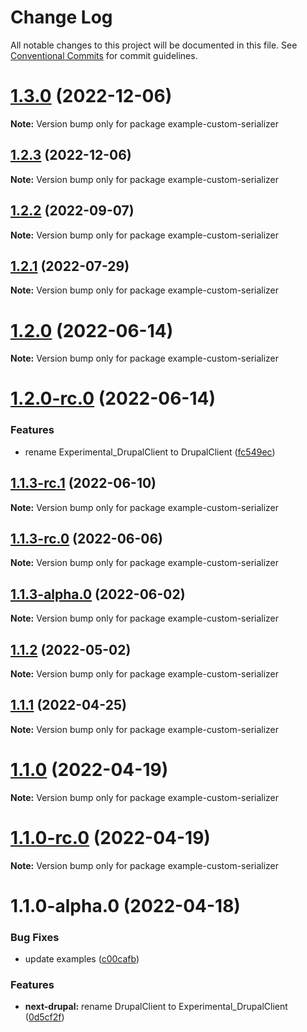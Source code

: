# Change Log

All notable changes to this project will be documented in this file.
See [Conventional Commits](https://conventionalcommits.org) for commit guidelines.

# [1.3.0](https://github.com/chapter-three/next-drupal/compare/example-custom-serializer@1.2.3...example-custom-serializer@1.3.0) (2022-12-06)

**Note:** Version bump only for package example-custom-serializer





## [1.2.3](https://github.com/chapter-three/next-drupal/compare/example-custom-serializer@1.2.2...example-custom-serializer@1.2.3) (2022-12-06)

**Note:** Version bump only for package example-custom-serializer





## [1.2.2](https://github.com/chapter-three/next-drupal/compare/example-custom-serializer@1.2.1...example-custom-serializer@1.2.2) (2022-09-07)

**Note:** Version bump only for package example-custom-serializer





## [1.2.1](https://github.com/chapter-three/next-drupal/compare/example-custom-serializer@1.2.0...example-custom-serializer@1.2.1) (2022-07-29)

**Note:** Version bump only for package example-custom-serializer





# [1.2.0](https://github.com/chapter-three/next-drupal/compare/example-custom-serializer@1.2.0-rc.0...example-custom-serializer@1.2.0) (2022-06-14)

**Note:** Version bump only for package example-custom-serializer





# [1.2.0-rc.0](https://github.com/chapter-three/next-drupal/compare/example-custom-serializer@1.1.3-rc.1...example-custom-serializer@1.2.0-rc.0) (2022-06-14)


### Features

* rename Experimental_DrupalClient to DrupalClient ([fc549ec](https://github.com/chapter-three/next-drupal/commit/fc549ecab94a5a1e67f38b4e951351365adbb1f5))





## [1.1.3-rc.1](https://github.com/chapter-three/next-drupal/compare/example-custom-serializer@1.1.3-rc.0...example-custom-serializer@1.1.3-rc.1) (2022-06-10)

**Note:** Version bump only for package example-custom-serializer





## [1.1.3-rc.0](https://github.com/chapter-three/next-drupal/compare/example-custom-serializer@1.1.3-alpha.0...example-custom-serializer@1.1.3-rc.0) (2022-06-06)

**Note:** Version bump only for package example-custom-serializer





## [1.1.3-alpha.0](https://github.com/chapter-three/next-drupal/compare/example-custom-serializer@1.1.2...example-custom-serializer@1.1.3-alpha.0) (2022-06-02)

**Note:** Version bump only for package example-custom-serializer





## [1.1.2](https://github.com/chapter-three/next-drupal/compare/example-custom-serializer@1.1.1...example-custom-serializer@1.1.2) (2022-05-02)

**Note:** Version bump only for package example-custom-serializer





## [1.1.1](https://github.com/chapter-three/next-drupal/compare/example-custom-serializer@1.1.0...example-custom-serializer@1.1.1) (2022-04-25)

**Note:** Version bump only for package example-custom-serializer





# [1.1.0](https://github.com/chapter-three/next-drupal/compare/example-custom-serializer@1.1.0-rc.0...example-custom-serializer@1.1.0) (2022-04-19)

**Note:** Version bump only for package example-custom-serializer





# [1.1.0-rc.0](https://github.com/chapter-three/next-drupal/compare/example-custom-serializer@1.1.0-alpha.0...example-custom-serializer@1.1.0-rc.0) (2022-04-19)

**Note:** Version bump only for package example-custom-serializer





# 1.1.0-alpha.0 (2022-04-18)


### Bug Fixes

* update examples ([c00cafb](https://github.com/chapter-three/next-drupal/commit/c00cafbf3c667265fd6f0478164808664f778433))


### Features

* **next-drupal:** rename DrupalClient to Experimental_DrupalClient ([0d5cf2f](https://github.com/chapter-three/next-drupal/commit/0d5cf2f44b503a2d8e61eee19146fd5b797356ab))
